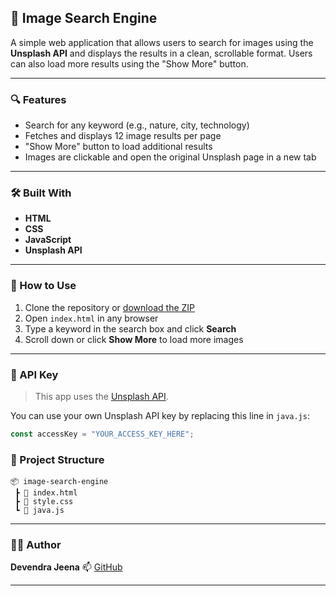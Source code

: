 ## 📸 Image Search Engine

A simple web application that allows users to search for images using the **Unsplash API** and displays the results in a clean, scrollable format. Users can also load more results using the "Show More" button.

---

### 🔍 Features

* Search for any keyword (e.g., nature, city, technology)
* Fetches and displays 12 image results per page
* "Show More" button to load additional results
* Images are clickable and open the original Unsplash page in a new tab

---

### 🛠️ Built With

* **HTML**
* **CSS**
* **JavaScript**
* **Unsplash API**

---

### 🚀 How to Use

1. Clone the repository or [download the ZIP](https://github.com/yourusername/image-search-engine)
2. Open `index.html` in any browser
3. Type a keyword in the search box and click **Search**
4. Scroll down or click **Show More** to load more images

---

### 🔑 API Key

> This app uses the [Unsplash API](https://unsplash.com/developers).

You can use your own Unsplash API key by replacing this line in `java.js`:

```javascript
const accessKey = "YOUR_ACCESS_KEY_HERE";
```

### 📁 Project Structure

```
📦 image-search-engine
 ┣ 📜 index.html
 ┣ 📜 style.css
 ┗ 📜 java.js
```

---

### 🙋‍♂️ Author

**Devendra Jeena**
📫 [GitHub](https://github.com/DevendraJeena)

---

